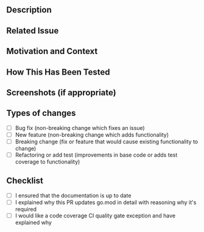 <!-- Provide a general summary of your changes in the Title above -->

## Description

<!-- Describe your changes in detail -->

## Related Issue

<!-- This project only accepts pull requests related to open issues. -->
<!-- If suggesting a new feature or change, please discuss it in an issue first. -->
<!-- If fixing a bug, there should be an issue describing it with steps to reproduce. -->
<!-- OSS: Please link to the issue here. Tyk: please create/link the JIRA ticket. -->

## Motivation and Context

<!-- Why is this change required? What problem does it solve? -->

## How This Has Been Tested

<!-- Please describe in detail how you tested your changes -->
<!-- Include details of your testing environment, and the tests -->
<!-- you ran to see how your change affects other areas of the code, etc. -->
<!-- This information is helpful for reviewers and QA. -->

## Screenshots (if appropriate)

## Types of changes

<!-- What types of changes does your code introduce? Put an `x` in all the boxes that apply: -->

- [ ] Bug fix (non-breaking change which fixes an issue)
- [ ] New feature (non-breaking change which adds functionality)
- [ ] Breaking change (fix or feature that would cause existing functionality to change)
- [ ] Refactoring or add test (improvements in base code or adds test coverage to functionality)

## Checklist

<!-- Go over all the following points, and put an `x` in all the boxes that apply -->
<!-- If there are no documentation updates required, mark the item as checked. -->
<!-- Raise up any additional concerns not covered by the checklist. -->

- [ ] I ensured that the documentation is up to date
- [ ] I explained why this PR updates go.mod in detail with reasoning why it's required
- [ ] I would like a code coverage CI quality gate exception and have explained why
